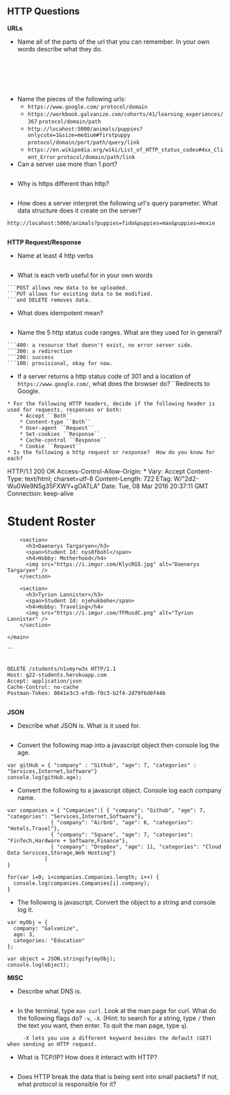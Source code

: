 ## HTTP Questions

__URLs__

* Name all of the parts of the url that you can remember.  In your own words describe what they do.

```Protocol - either http or https. Just establishes which protocol is being used.
```
```Domain - a name that directs to the correct server address.
```
```Port - a specific program reference.
```
```Path - the specific folder location being directed to.
```
```Query - (optional) if there is some input on the page that needs to be duplicated. Such as a search.
```
```Link - a specific link on the HTML to direct to.
```

* Name the pieces of the following urls:
	* `https://www.google.com/` ```protocol/domain```
	* `https://workbook.galvanize.com/cohorts/41/learning_experiences/367` ```protocol/domain/path```
	* `http://locahost:5000/animals/puppies?onlycute=1&size=medium#firstpuppy` ```protocol/domain/port/path/query/link```
	* `https://en.wikipedia.org/wiki/List_of_HTTP_status_codes#4xx_Client_Error` ```protocol/domain/path/link```
* Can a server use more than 1 port?
```I don't believe so
```
* Why is https different than http?
```Https uses a secured connection
```
* How does a server interpret the following url's query parameter.  What data structure does it create on the server?

```
http://locahost:5000/animals?puppies=fido&puppies=max&puppies=moxie
```

```It will only pull up the puppies, Fido, Max, and Moxie.
```

__HTTP Request/Response__

* Name at least 4 http verbs
```GET, POST, PUT, DELETE
```
* What is each verb useful for in your own words
```GET pulls down the requested information, usually the html to be rendered.
```POST allows new data to be uploaded.
```PUT allows for existing data to be modified.
```and DELETE removes data.
```
* What does idempotent mean?
```Looking at a resource without changing it.
```
* Name the 5 http status code ranges.  What are they used for in general?
```500: an error
```400: a resource that doesn't exist, no error server side.
```300: a redirection
```200: success
```100: provisional, okay for now.
```
* If a server returns a http status code of 301 and a location of `https://www.google.com/`, what does the browser do?
``Redirects to Google.
```
* For the following HTTP headers, decide if the following header is used for requests, responses or both:
	* Accept ``Both``
	* Content-type ``Both``
	* User-agent ``Request``
	* Set-cookies ``Response``
	* Cache-control ``Response``
	* Cookie ``Request``
* Is the following a http request or response?  How do you know for each?

```
HTTP/1.1 200 OK
Access-Control-Allow-Origin: *
Vary: Accept
Content-Type: text/html; charset=utf-8
Content-Length: 722
ETag: W/"2d2-Wu0We9N5g35FXWY+gOATLA"
Date: Tue, 08 Mar 2016 20:37:11 GMT
Connection: keep-alive

<!DOCTYPE html>
<html>
  <head>
    <meta charset="utf-8">
    <link rel="stylesheet" href="/style.css">
    <title>Student Roster</title>
  </head>
  <body>
    <main>
      <h1>Student Roster</h1>

        <section>
          <h3>Daenerys Targaryen</h3>
          <span>Student Id: nys8fbohl</span>
          <h4>Hobby: Motherhood</h4>
          <img src="https://i.imgur.com/KlycRG5.jpg" alt="Daenerys Targaryen" />
        </section>

        <section>
          <h3>Tyrion Lannister</h3>
          <span>Student Id: njehukbohe</span>
          <h4>Hobby: Traveling</h4>
          <img src="https://i.imgur.com/fFMusdC.png" alt="Tyrion Lannister" />
        </section>

    </main>
  </body>
</html>
```

```This is a response, because it has an HTTP status code
```

```
DELETE /students/n1vmyrw3x HTTP/1.1
Host: g22-students.herokuapp.com
Accept: application/json
Cache-Control: no-cache
Postman-Token: 0041e3c3-efdb-f0c3-b2f4-2d79f6d0f44b
```

```This is a request, because it uses the DELETE keyword
```

__JSON__

* Describe what JSON is.  What is it used for.

```JSON uses javascript objects as a standard structure for data.
```

* Convert the following map into a javascript object then console log the age.

```
var gitHub = { "company" : "Github", "age": 7, "categories" : "Services,Internet,Software"}
console.log(gitHub.age);

```
* Convert the following to a javascript object.  Console log each company name.

```
var companies = { "Companies":[ { "company": "Github", "age": 7, "categories": "Services,Internet,Software"},
              { "company": "Airbnb", "age": 6, "categories": "Hotels,Travel"},
              { "company": "Square", "age": 7, "categories": "FinTech,Hardware + Software,Finance"},
              { "company": "Dropbox", "age": 11, "categories": "Cloud Data Services,Storage,Web Hosting"}
            ]
}

for(var i=0; i<companies.Companies.length; i++) {
  console.log(companies.Companies[i].company);
}

```
* The following is javascript.  Convert the object to a string and console log it.

```
var myObj = {
  company: "Galvanize",
  age: 3,
  categories: "Education"
};

var object = JSON.stringify(myObj);
console.log(object);

```
__MISC__

* Describe what DNS is.

```It assigns a site's IP address a name that's easier to remember than a bunch of numbers
```

* In the terminal, type `man curl`.  Look at the man page for curl.  What do the following flags do? `-v`, `-X`.  (Hint: to search for a string, type `/` then the text you want, then enter.  To quit the man page, type `q`).

```-v provides more "verbose" information
	 -X lets you use a different keyword besides the default (GET) when sending an HTTP request.
```

* What is TCP/IP?  How does it interact with HTTP?

```TCP/IP makes sure packets get sent, to the right place, in one piece. TCP/IP is the foundation that HTTP moves across.
```

* Does HTTP break the data that is being sent into small packets?  If not, what protocol is responsible for it?

```I believe TCP is responsible for making network packets of the data.
```
